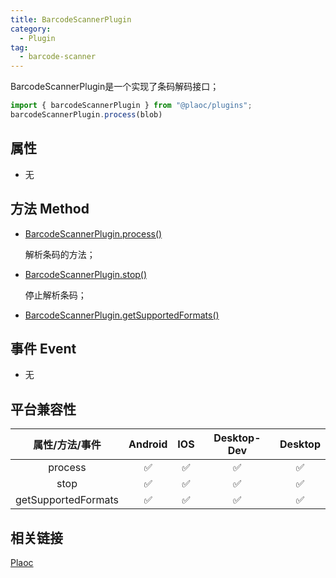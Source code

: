 ```yaml
---
title: BarcodeScannerPlugin
category:
  - Plugin
tag:
  - barcode-scanner
---
```


BarcodeScannerPlugin是一个实现了条码解码接口；

```javascript
import { barcodeScannerPlugin } from "@plaoc/plugins";
barcodeScannerPlugin.process(blob)
```

## 属性
  - 无

 
## 方法 Method

  - [BarcodeScannerPlugin.process()](./process.md)

    解析条码的方法；

  - [BarcodeScannerPlugin.stop()](./stop.md)

    停止解析条码；
  
  - [BarcodeScannerPlugin.getSupportedFormats()](./get-supported-formats.md)

## 事件 Event
  - 无


## 平台兼容性


| 属性/方法/事件            | Android | IOS | Desktop-Dev | Desktop |
|:-----------------------:|:-------:|:---:|:-----------:|:-------:|
| process                 | ✅      | ✅  | ✅          | ✅        |
| stop                    | ✅      | ✅  | ✅          | ✅        |
| getSupportedFormats     | ✅      | ✅  | ✅          | ✅        |


## 相关链接

[Plaoc](../)


